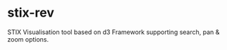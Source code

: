# stix-rev
STIX Visualisation tool based on d3 Framework supporting search, pan &amp; zoom options. 
